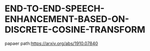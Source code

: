 # END-TO-END-SPEECH-ENHANCEMENT-BASED-ON-DISCRETE-COSINE-TRANSFORM
papaer path:https://arxiv.org/abs/1910.07840
